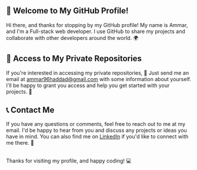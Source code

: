 ## 👋 Welcome to My GitHub Profile!
Hi there, and thanks for stopping by my GitHub profile! My name is Ammar, and I'm a Full-stack web developer. I use GitHub to share my projects and collaborate with other developers around the world. 🌍

## 🌟 Access to My Private Repositories
If you're interested in accessing my private repositories, 🙌 Just send me an email at ammar96haddad@gmail.com with some information about yourself. I'll be happy to grant you access and help you get started with your projects. 🎉

## 📞 Contact Me
If you have any questions or comments, feel free to reach out to me at my email. I'd be happy to hear from you and discuss any projects or ideas you have in mind. You can also find me on [LinkedIn](https://www.linkedin.com/in/ammar-khaled-haddad-4b807a167/) if you'd like to connect with me there. 🤝

<br>
Thanks for visiting my profile, and happy coding! 💻
